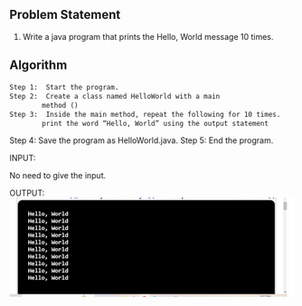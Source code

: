 ## Problem Statement

1.	Write a java program that prints the Hello, World message 10 times.

## Algorithm

	Step 1:  Start the program.
	Step 2:  Create a class named HelloWorld with a main  
            method ()
	Step 3:  Inside the main method, repeat the following for 10 times.
            print the word “Hello, World” using the output statement   
   Step 4:  Save the program as HelloWorld.java.
	Step 5:  End the program.

INPUT:

No need to give the input.

OUTPUT:
![Alt text](image.png)
 

